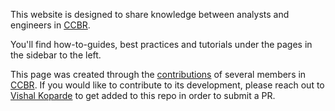 This website is designed to share knowledge between analysts and engineers in [CCBR](https://bioinformatics.ccr.cancer.gov/ccbr/). 

You'll find how-to-guides, best practices and tutorials under the pages in the
sidebar to the left.
    
This page was created through the [contributions](/contributions.md) of several
members in [CCBR](https://bioinformatics.ccr.cancer.gov/ccbr/). If you would
like to contribute to its development, please reach out to [Vishal
Koparde](mailto:vishal.koparde@nih.gov) to get added to this repo in order to
submit a PR.